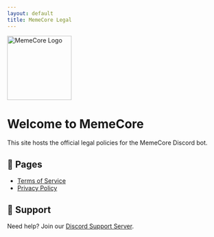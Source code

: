 ```yaml
---
layout: default
title: MemeCore Legal
---
```


<img src="/assets/memecore-logo.png" alt="MemeCore Logo" width="150" />

# Welcome to MemeCore

This site hosts the official legal policies for the MemeCore Discord bot.

## 📜 Pages

- [Terms of Service](tos.md)
- [Privacy Policy](privacy.md)

## 💬 Support

Need help? Join our [Discord Support Server](https://discord.gg/8zKWzrmPbT).
